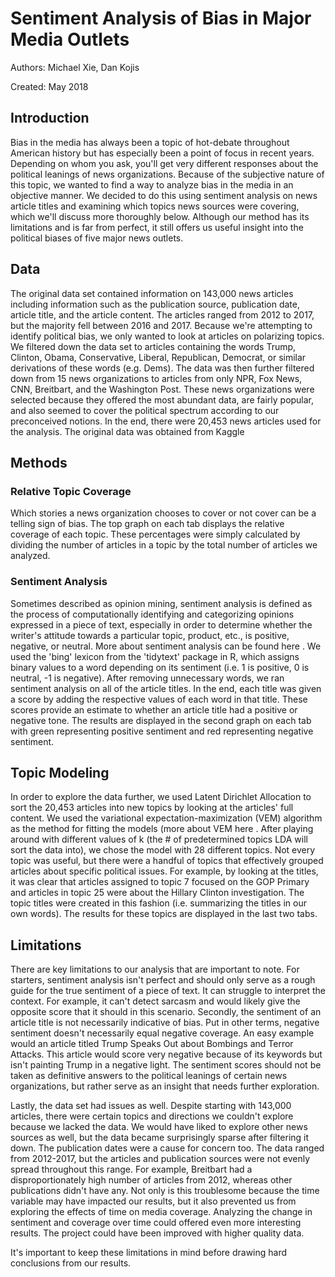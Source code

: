 # Sentiment Analysis of Bias in Major Media Outlets

Authors: Michael Xie, Dan Kojis

Created: May 2018

## Introduction

Bias in the media has always been a topic of hot-debate throughout American history but has especially been a point of focus in recent years. Depending on whom you ask, you'll get very different responses about the political leanings of news organizations. Because of the subjective nature of this topic, we wanted to find a way to analyze bias in the media in an objective manner. We decided to do this using sentiment analysis on news article titles and examining which topics news sources were covering, which we'll discuss more thoroughly below. Although our method has its limitations and is far from perfect, it still offers us useful insight into the political biases of five major news outlets.

## Data

The original data set contained information on 143,000 news articles including information such as the publication source, publication date, article title, and the article content. The articles ranged from 2012 to 2017, but the majority fell between 2016 and 2017. Because we're attempting to identify political bias, we only wanted to look at articles on polarizing topics. We filtered down the data set to articles containing the words Trump, Clinton, Obama, Conservative, Liberal, Republican, Democrat, or similar derivations of these words (e.g. Dems). The data was then further filtered down from 15 news organizations to articles from only NPR, Fox News, CNN, Breitbart, and the Washington Post. These news organizations were selected because they offered the most abundant data, are fairly popular, and also seemed to cover the political spectrum according to our preconceived notions. In the end, there were 20,453 news articles used for the analysis. The original data was obtained from Kaggle

## Methods

### Relative Topic Coverage

Which stories a news organization chooses to cover or not cover can be a telling sign of bias. The top graph on each tab displays the relative coverage of each topic. These percentages were simply calculated by dividing the number of articles in a topic by the total number of articles we analyzed.

### Sentiment Analysis

Sometimes described as opinion mining, sentiment analysis is defined as the process of computationally identifying and categorizing opinions expressed in a piece of text, especially in order to determine whether the writer's attitude towards a particular topic, product, etc., is positive, negative, or neutral. More about sentiment analysis can be found here . We used the 'bing' lexicon from the 'tidytext' package in R, which assigns binary values to a word depending on its sentiment (i.e. 1 is positive, 0 is neutral, -1 is negative). After removing unnecessary words, we ran sentiment analysis on all of the article titles. In the end, each title was given a score by adding the respective values of each word in that title. These scores provide an estimate to whether an article title had a positive or negative tone. The results are displayed in the second graph on each tab with green representing positive sentiment and red representing negative sentiment.

## Topic Modeling

In order to explore the data further, we used Latent Dirichlet Allocation to sort the 20,453 articles into new topics by looking at the articles' full content. We used the variational expectation-maximization (VEM) algorithm as the method for fitting the models (more about VEM here . After playing around with different values of k (the # of predetermined topics LDA will sort the data into), we chose the model with 28 different topics. Not every topic was useful, but there were a handful of topics that effectively grouped articles about specific political issues. For example, by looking at the titles, it was clear that articles assigned to topic 7 focused on the GOP Primary and articles in topic 25 were about the Hillary Clinton investigation. The topic titles were created in this fashion (i.e. summarizing the titles in our own words). The results for these topics are displayed in the last two tabs.

## Limitations

There are key limitations to our analysis that are important to note. For starters, sentiment analysis isn't perfect and should only serve as a rough guide for the true sentiment of a piece of text. It can struggle to interpret the context. For example, it can't detect sarcasm and would likely give the opposite score that it should in this scenario. 
Secondly, the sentiment of an article title is not necessarily indicative of bias. Put in other terms, negative sentiment doesn't necessarily equal negative coverage. An easy example would an article titled Trump Speaks Out about Bombings and Terror Attacks. This article would score very negative because of its keywords but isn't painting Trump in a negative light. The sentiment scores should not be taken as definitive answers to the political leanings of certain news organizations, but rather serve as an insight that needs further exploration.

Lastly, the data set had issues as well. Despite starting with 143,000 articles, there were certain topics and directions we couldn't explore because we lacked the data. We would have liked to explore other news sources as well, but the data became surprisingly sparse after filtering it down. The publication dates were a cause for concern too. The data ranged from 2012-2017, but the articles and publication sources were not evenly spread throughout this range. For example, Breitbart had a disproportionately high number of articles from 2012, whereas other publications didn't have any. Not only is this troublesome because the time variable may have impacted our results, but it also prevented us from exploring the effects of time on media coverage. Analyzing the change in sentiment and coverage over time could offered even more interesting results. The project could have been improved with higher quality data.

It's important to keep these limitations in mind before drawing hard conclusions from our results.
